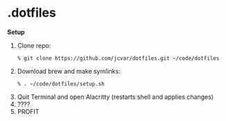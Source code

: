 # .dotfiles

**Setup**
1. Clone repo:
    ```
    % git clone https://github.com/jcvar/dotfiles.git ~/code/dotfiles
    ```
2. Download brew and make symlinks:
    ```
    % . ~/code/dotfiles/setup.sh
    ```
3. Quit Terminal and open Alacritty (restarts shell and applies changes)
4. ????
5. PROFIT
